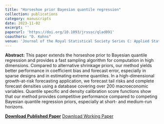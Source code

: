 ```yaml
---
title: "Horseshoe prior Bayesian quantile regression"
collection: publications
category: manuscripts
date: 2023-11-02
excerpt: ''
paperurl: 'https://doi.org/10.1093/jrsssc/qlad091'
coauthors: "D. Kohns"
venue: 'Journal of the Royal Statistical Society Series C: Applied Statistics'
---
```

**Abstract:** This paper extends the horseshoe prior to Bayesian quantile regression and provides a fast sampling algorithm for computation in high dimensions. Compared to alternative shrinkage priors, our method yields better performance in coefficient bias and forecast error, especially in sparse designs and in estimating extreme quantiles. In a high-dimensional growth-at-risk forecasting application, we forecast tail risks and complete forecast densities using a database covering over 200 macroeconomic variables. Quantile specific and density calibration score functions show that our method provides competitive performance compared to competing Bayesian quantile regression priors, especially at short- and medium-run horizons.

[**Download Published Paper**](https://doi.org/10.1093/jrsssc/qlad091) [Download Working Paper](https://arxiv.org/abs/2006.07655)


